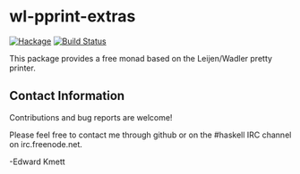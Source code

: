 wl-pprint-extras
================

[![Hackage](https://img.shields.io/hackage/v/wl-pprint-extras.svg)](https://hackage.haskell.org/package/wl-pprint-extras) [![Build Status](https://secure.travis-ci.org/ekmett/wl-pprint-extras.png?branch=master)](http://travis-ci.org/ekmett/wl-pprint-extras)

This package provides a free monad based on the Leijen/Wadler pretty printer.

Contact Information
-------------------

Contributions and bug reports are welcome!

Please feel free to contact me through github or on the #haskell IRC channel on irc.freenode.net.

-Edward Kmett
